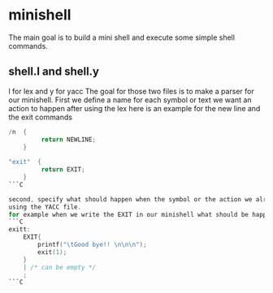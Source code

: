 # minishell
The main goal is to build a mini shell and execute some simple shell commands.
## shell.l and shell.y
l for lex and y for yacc
The goal for those two files is to make a parser for our minishell.
First we define a name for each symbol or text we want an action to happen after using  the lex
here is an example for the new line and the exit commands
```C
/n  {     
         return NEWLINE;
    }
    
"exit"  {     
         return EXIT;
    }
```C

second, specify what should happen when the symbol or the action we already defined in the lex file
using the YACC file.
for example when we write the EXIT in our minishell what should be happens is what inside the {}
```C
exitt:
	EXIT{  
		printf("\tGood bye!! \n\n\n");
		exit(1);
	}
	| /* can be empty */ 
	;
```C
